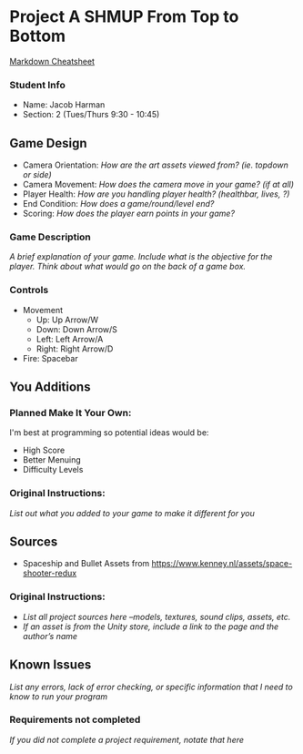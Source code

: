 # Project A SHMUP From Top to Bottom

[Markdown Cheatsheet](https://github.com/adam-p/markdown-here/wiki/Markdown-Here-Cheatsheet)

### Student Info

-   Name: Jacob Harman
-   Section: 2 (Tues/Thurs 9:30 - 10:45)

## Game Design

-   Camera Orientation: _How are the art assets viewed from? (ie. topdown or side)_
-   Camera Movement: _How does the camera move in your game? (if at all)_
-   Player Health: _How are you handling player health? (healthbar, lives, ?)_
-   End Condition: _How does a game/round/level end?_
-   Scoring: _How does the player earn points in your game?_

### Game Description

_A brief explanation of your game. Include what is the objective for the player. Think about what would go on the back of a game box._

### Controls

-   Movement
    -   Up: Up Arrow/W
    -   Down: Down Arrow/S
    -   Left: Left Arrow/A
    -   Right: Right Arrow/D
-   Fire: Spacebar

## You Additions

### Planned Make It Your Own:
I'm best at programming so potential ideas would be:
-   High Score
-   Better Menuing
-   Difficulty Levels

### Original Instructions:
_List out what you added to your game to make it different for you_

## Sources

-   Spaceship and Bullet Assets from https://www.kenney.nl/assets/space-shooter-redux

### Original Instructions:
-   _List all project sources here –models, textures, sound clips, assets, etc._
-   _If an asset is from the Unity store, include a link to the page and the author’s name_

## Known Issues

_List any errors, lack of error checking, or specific information that I need to know to run your program_

### Requirements not completed

_If you did not complete a project requirement, notate that here_

